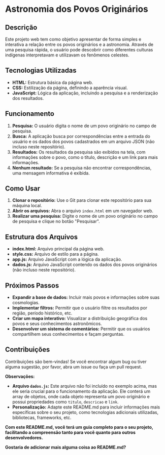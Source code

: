 # Astronomia dos Povos Originários

## Descrição
Este projeto web tem como objetivo apresentar de forma simples e interativa a relação entre os povos originários e a astronomia. Através de uma pesquisa rápida, o usuário pode descobrir como diferentes culturas indígenas interpretavam e utilizavam os fenômenos celestes.

## Tecnologias Utilizadas
* **HTML:** Estrutura básica da página web.
* **CSS:** Estilização da página, definindo a aparência visual.
* **JavaScript:** Lógica da aplicação, incluindo a pesquisa e a renderização dos resultados.

## Funcionamento
1. **Pesquisa:** O usuário digita o nome de um povo originário no campo de pesquisa.
2. **Busca:** A aplicação busca por correspondências entre a entrada do usuário e os dados dos povos cadastrados em um arquivo JSON (não incluso neste repositório).
3. **Resultados:** Os resultados da pesquisa são exibidos na tela, com informações sobre o povo, como o título, descrição e um link para mais informações.
4. **Nenhum resultado:** Se a pesquisa não encontrar correspondências, uma mensagem informativa é exibida.

## Como Usar
1. **Clonar o repositório:** Use o Git para clonar este repositório para sua máquina local.
2. **Abrir os arquivos:** Abra o arquivo `index.html` em um navegador web.
3. **Realizar uma pesquisa:** Digite o nome de um povo originário no campo de pesquisa e clique no botão "Pesquisar".

## Estrutura dos Arquivos
* **index.html:** Arquivo principal da página web.
* **style.css:** Arquivo de estilo para a página.
* **app.js:** Arquivo JavaScript com a lógica da aplicação.
* **dados.js:** Arquivo JavaScript contendo os dados dos povos originários (não incluso neste repositório).

## Próximos Passos
* **Expandir a base de dados:** Incluir mais povos e informações sobre suas cosmologias.
* **Implementar filtros:** Permitir que o usuário filtre os resultados por região, período histórico, etc.
* **Criar um mapa interativo:** Visualizar a distribuição geográfica dos povos e seus conhecimentos astronômicos.
* **Desenvolver um sistema de comentários:** Permitir que os usuários compartilhem seus conhecimentos e façam perguntas.

## Contribuições
Contribuições são bem-vindas! Se você encontrar algum bug ou tiver alguma sugestão, por favor, abra um issue ou faça um pull request.

**Observações:**

* **Arquivo `dados.js`:** Este arquivo não foi incluído no exemplo acima, mas ele seria crucial para o funcionamento da aplicação. Ele conterá um array de objetos, onde cada objeto representa um povo originário e possui propriedades como `titulo`, `descricao` e `link`.
* **Personalização:** Adapte este README.md para incluir informações mais específicas sobre o seu projeto, como tecnologias adicionais utilizadas, bibliotecas, frameworks, etc.

**Com este README.md, você terá um guia completo para o seu projeto, facilitando a compreensão tanto para você quanto para outros desenvolvedores.**

**Gostaria de adicionar mais alguma coisa ao README.md?**
